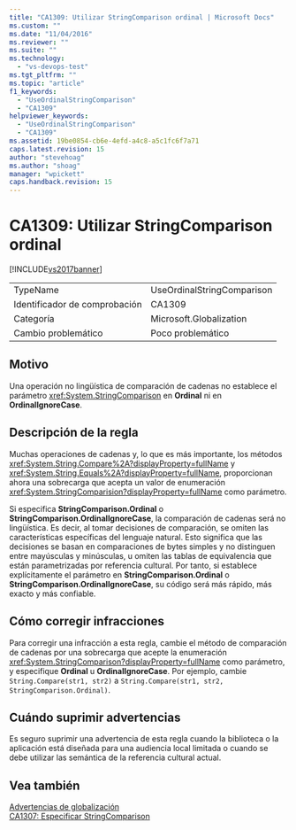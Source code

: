 ```yaml
---
title: "CA1309: Utilizar StringComparison ordinal | Microsoft Docs"
ms.custom: ""
ms.date: "11/04/2016"
ms.reviewer: ""
ms.suite: ""
ms.technology: 
  - "vs-devops-test"
ms.tgt_pltfrm: ""
ms.topic: "article"
f1_keywords: 
  - "UseOrdinalStringComparison"
  - "CA1309"
helpviewer_keywords: 
  - "UseOrdinalStringComparison"
  - "CA1309"
ms.assetid: 19be0854-cb6e-4efd-a4c8-a5c1fc6f7a71
caps.latest.revision: 15
author: "stevehoag"
ms.author: "shoag"
manager: "wpickett"
caps.handback.revision: 15
---
```

# CA1309: Utilizar StringComparison ordinal
[!INCLUDE[vs2017banner](../code-quality/includes/vs2017banner.md)]

|||  
|-|-|  
|TypeName|UseOrdinalStringComparison|  
|Identificador de comprobación|CA1309|  
|Categoría|Microsoft.Globalization|  
|Cambio problemático|Poco problemático|  
  
## Motivo  
 Una operación no lingüística de comparación de cadenas no establece el parámetro <xref:System.StringComparison> en **Ordinal** ni en **OrdinalIgnoreCase**.  
  
## Descripción de la regla  
 Muchas operaciones de cadenas y, lo que es más importante, los métodos <xref:System.String.Compare%2A?displayProperty=fullName> y <xref:System.String.Equals%2A?displayProperty=fullName>, proporcionan ahora una sobrecarga que acepta un valor de enumeración <xref:System.StringComparision?displayProperty=fullName> como parámetro.  
  
 Si especifica **StringComparison.Ordinal** o **StringComparison.OrdinalIgnoreCase**, la comparación de cadenas será no lingüística.  Es decir, al tomar decisiones de comparación, se omiten las características específicas del lenguaje natural.  Esto significa que las decisiones se basan en comparaciones de bytes simples y no distinguen entre mayúsculas y minúsculas, u omiten las tablas de equivalencia que están parametrizadas por referencia cultural.  Por tanto, si establece explícitamente el parámetro en **StringComparison.Ordinal** o **StringComparison.OrdinalIgnoreCase**, su código será más rápido, más exacto y más confiable.  
  
## Cómo corregir infracciones  
 Para corregir una infracción a esta regla, cambie el método de comparación de cadenas por una sobrecarga que acepte la enumeración <xref:System.StringComparison?displayProperty=fullName> como parámetro, y especifique **Ordinal** u **OrdinalIgnoreCase**.  Por ejemplo, cambie `String.Compare(str1, str2)` a `String.Compare(str1, str2, StringComparison.Ordinal)`.  
  
## Cuándo suprimir advertencias  
 Es seguro suprimir una advertencia de esta regla cuando la biblioteca o la aplicación está diseñada para una audiencia local limitada o cuando se debe utilizar las semántica de la referencia cultural actual.  
  
## Vea también  
 [Advertencias de globalización](../code-quality/globalization-warnings.md)   
 [CA1307: Especificar StringComparison](../code-quality/ca1307-specify-stringcomparison.md)
